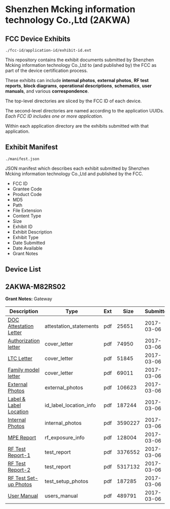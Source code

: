 # Shenzhen Mcking information technology Co.,Ltd (2AKWA)
## FCC Device Exhibits

```
./fcc-id/application-id/exhibit-id.ext
```

This repository contains the exhibit documents submitted by Shenzhen Mcking information technology Co.,Ltd to (and published by) the FCC as part of the device certification process.

These exhibits can include **internal photos**, **external photos**, **RF test reports**, **block diagrams**, **operational descriptions**, **schematics**, **user manuals**, and various **correspondence**.

The top-level directories are sliced by the FCC ID of each device.

The second-level directories are named according to the application UUIDs. *Each FCC ID includes one or more application.*

Within each application directory are the exhibits submitted with that application. 

## Exhibit Manifest

```
./manifest.json
```

JSON manifest which describes each exhibit submitted by Shenzhen Mcking information technology Co.,Ltd and published by the FCC.

- FCC ID
- Grantee Code
- Product Code
- MD5
- Path
- File Extension
- Content Type
- Size
- Exhibit ID
- Exhibit Description
- Exhibit Type
- Date Submitted
- Date Available
- Grant Notes

## Device List
## 2AKWA-M82RS02
**Grant Notes:** Gateway

| Description | Type | Ext | Size | Submitted | Available |
| ----------- | ---- | --- | ---- | --------- | --------- |
| [DOC Attestation Letter](2AKWA-M82RS02/81f42202969038650b8efed8204d789f/3304629.pdf) | attestation_statements | pdf | 25651 | 2017-03-06 | 2017-03-06 |
| [Authorization letter](2AKWA-M82RS02/81f42202969038650b8efed8204d789f/3304631.pdf) | cover_letter | pdf | 74950 | 2017-03-06 | 2017-03-06 |
| [LTC Letter](2AKWA-M82RS02/81f42202969038650b8efed8204d789f/3304632.pdf) | cover_letter | pdf | 51845 | 2017-03-06 | 2017-03-06 |
| [Family model letter](2AKWA-M82RS02/81f42202969038650b8efed8204d789f/3304633.pdf) | cover_letter | pdf | 69011 | 2017-03-06 | 2017-03-06 |
| [External Photos](2AKWA-M82RS02/81f42202969038650b8efed8204d789f/3304634.pdf) | external_photos | pdf | 106623 | 2017-03-06 | 2017-03-06 |
| [Label & Label Location](2AKWA-M82RS02/81f42202969038650b8efed8204d789f/3304635.pdf) | id_label_location_info | pdf | 187244 | 2017-03-06 | 2017-03-06 |
| [Internal Photos](2AKWA-M82RS02/81f42202969038650b8efed8204d789f/3304636.pdf) | internal_photos | pdf | 3590227 | 2017-03-06 | 2017-03-06 |
| [MPE Report](2AKWA-M82RS02/81f42202969038650b8efed8204d789f/3304638.pdf) | rf_exposure_info | pdf | 128004 | 2017-03-06 | 2017-03-06 |
| [RF Test Report-1](2AKWA-M82RS02/81f42202969038650b8efed8204d789f/3304641.pdf) | test_report | pdf | 3376552 | 2017-03-06 | 2017-03-06 |
| [RF Test Report-2](2AKWA-M82RS02/81f42202969038650b8efed8204d789f/3304642.pdf) | test_report | pdf | 5317132 | 2017-03-06 | 2017-03-06 |
| [RF Test Set-up Photos](2AKWA-M82RS02/81f42202969038650b8efed8204d789f/3304643.pdf) | test_setup_photos | pdf | 187285 | 2017-03-06 | 2017-03-06 |
| [User Manual](2AKWA-M82RS02/81f42202969038650b8efed8204d789f/3304640.pdf) | users_manual | pdf | 489791 | 2017-03-06 | 2017-03-06 |
